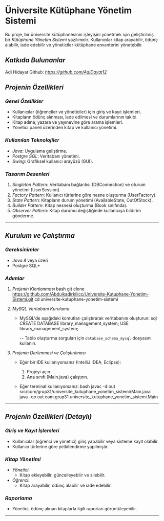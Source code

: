 # Üniversite Kütüphane Yönetim Sistemi

Bu proje, bir üniversite kütüphanesinin işleyişini yönetmek için geliştirilmiş bir *Kütüphane Yönetim Sistemi* yazılımıdır. Kullanıcılar kitap arayabilir, ödünç alabilir, iade edebilir ve yöneticiler kütüphane envanterini yönetebilir.

## *Katkıda Bulunanlar*
Adi Hidayat 
Github: *https://github.com/AdiDayat12*

## *Projenin Özellikleri*

### *Genel Özellikler*
- Kullanıcılar (öğrenciler ve yöneticiler) için giriş ve kayıt işlemleri.
- Kitapların ödünç alınması, iade edilmesi ve durumlarının takibi.
- Kitap adına, yazara ve yayınevine göre arama işlemleri.
- Yönetici paneli üzerinden kitap ve kullanıcı yönetimi.

### *Kullanılan Teknolojiler*
- *Java*: Uygulama geliştirme.
- *Postgre SQL*: Veritabanı yönetimi.
- *Swing*: Grafiksel kullanıcı arayüzü (GUI).

### *Tasarım Desenleri*
1. *Singleton Pattern*: Veritabanı bağlantısı (DBConnection) ve oturum yönetimi (UserSession).
2. *Factory Pattern*: Kullanıcı türlerine göre nesne oluşturma (UserFactory).
3. *State Pattern*: Kitapların durum yönetimi (AvailableState, OutOfStock).
4. *Builder Pattern*: Kitap nesnesi oluşturma (Book sınıfında).
5. *Observer Pattern*: Kitap durumu değiştiğinde kullanıcıya bildirim gönderme.

---

## *Kurulum ve Çalıştırma*

### *Gereksinimler*
- *Java 8* veya üzeri
- Postgre SQL*

### *Adımlar*
1. *Projenin Klonlanması*
   bash
   git clone https://github.com/Abdulkadirkilicc/Universite-Kutuphane-Yonetim-Sistemi.git
   cd universite-kutuphane-yonetim-sistemi
   

2. *MySQL Veritabanı Kurulumu*
   - MySQL'de aşağıdaki komutları çalıştırarak veritabanını oluşturun:
     sql
     CREATE DATABASE library_management_system;
     USE library_management_system;

     -- Tablo oluşturma sorguları için `database_schema_mysql` dosyasını kullanın.
     

3. *Projenin Derlenmesi ve Çalıştırılması*
   - Eğer bir IDE kullanıyorsanız (IntelliJ IDEA, Eclipse):
     1. Projeyi açın.
     2. Ana sınıfı (Main.java) çalıştırın.

   - Eğer terminal kullanıyorsanız:
     bash
     javac -d out src/com/grup31/universite_kutuphane_yonetim_sistemi/Main.java
     java -cp out com.grup31.universite_kutuphane_yonetim_sistemi.Main
     

---

## *Projenin Özellikleri (Detaylı)*

### *Giriş ve Kayıt İşlemleri*
- Kullanıcılar (öğrenci ve yönetici) giriş yapabilir veya sisteme kayıt olabilir.
- Kullanıcı türlerine göre yetkilendirme yapılmıştır.

### *Kitap Yönetimi*
- *Yönetici*:
  - Kitap ekleyebilir, güncelleyebilir ve silebilir.
- *Öğrenci*:
  - Kitap arayabilir, ödünç alabilir ve iade edebilir.

### *Raporlama*
- Yönetici, ödünç alınan kitaplarla ilgili raporları görüntüleyebilir.

---


